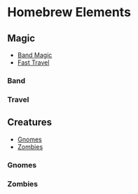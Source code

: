 # Homebrew Elements

## Magic

- [Band Magic](#band)
- [Fast Travel](#travel)

### Band

### Travel

## Creatures

- [Gnomes](#gnomes)
- [Zombies](#zombies)

### Gnomes

### Zombies

